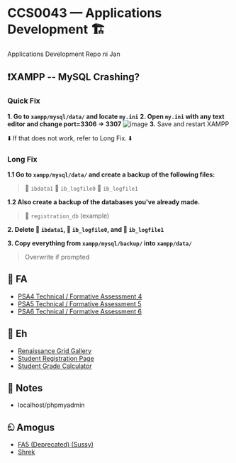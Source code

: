 # CCS0043 — Applications Development 🏗️

Applications Development Repo ni Jan

## ❗XAMPP -- MySQL Crashing?

### Quick Fix
**1. Go to `xampp/mysql/data/` and locate `my.ini`**
**2. Open `my.ini` with any text editor and change port=3306 -> 3307**
![image](https://github.com/user-attachments/assets/ec3993fb-fbfa-452a-b1b0-5a15e90c028a)
**3.** Save and restart XAMPP

⬇️ If that does not work, refer to Long Fix. ⬇️

### Long Fix
**1.1 Go to `xampp/mysql/data/` and create a backup of the following files:**
> 📄 `ibdata1`
> 📄 `ib_logfile0`
> 📄 `ib_logfile1`

**1.2 Also create a backup of the databases you've already made.**
> 📄 `registration_db` (example)

**2. Delete 📄 `ibdata1`, 📄 `ib_logfile0`, and 📄 `ib_logfile1`**

**3. Copy __everything__ from `xampp/mysql/backup/` into `xampp/data/`**
> Overwrite if prompted


## 📁 FA
- [PSA4 Technical / Formative Assessment 4](https://github.com/LibrarianDarchivo/CCS0043-App-Dev/tree/main/FA4)
- [PSA5 Technical / Formative Assessment 5](https://github.com/LibrarianDarchivo/CCS0043-App-Dev/tree/main/FA5)
- [PSA6 Technical / Formative Assessment 6](https://github.com/LibrarianDarchivo/CCS0043-App-Dev/tree/main/FA6)

## 📁 Eh
- [Renaissance Grid Gallery](https://github.com/LibrarianDarchivo/CCS0043-App-Dev/tree/main/Renaissance%20Grid%20Gallery)
- [Student Registration Page](https://github.com/LibrarianDarchivo/CCS0043-App-Dev/tree/main/Student%20Registration%20Page)
- [Student Grade Calculator](https://github.com/LibrarianDarchivo/CCS0043-App-Dev/tree/main/Student%20Score%20Calculator)

## 📝 Notes
- localhost/phpmyadmin

## ඞ Amogus
- [FA5 (Deprecated) (Sussy)](https://github.com/LibrarianDarchivo/CCS0043-App-Dev/tree/main/FA5-Nah)
- [Shrek](https://github.com/LibrarianDarchivo/CCS0043-App-Dev/tree/main/shrek.jpg)
